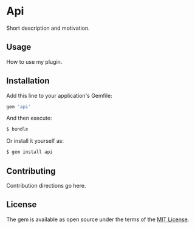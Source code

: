 # Api
Short description and motivation.

## Usage
How to use my plugin.

## Installation
Add this line to your application's Gemfile:

```ruby
gem 'api'
```

And then execute:
```bash
$ bundle
```

Or install it yourself as:
```bash
$ gem install api
```

## Contributing
Contribution directions go here.

## License
The gem is available as open source under the terms of the [MIT License](https://opensource.org/licenses/MIT).
